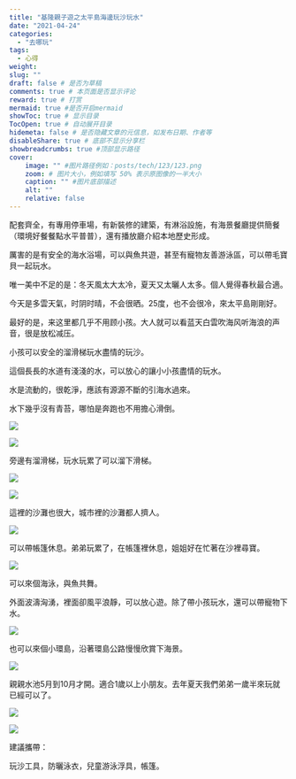 ```yaml
---
title: "基隆親子遊之太平島海邊玩沙玩水"
date: "2021-04-24"
categories: 
  - "去哪玩"
tags: 
  - 心得
weight:
slug: ""
draft: false # 是否为草稿
comments: true # 本页面是否显示评论
reward: true # 打赏
mermaid: true #是否开启mermaid
showToc: true # 显示目录
TocOpen: true # 自动展开目录
hidemeta: false # 是否隐藏文章的元信息，如发布日期、作者等
disableShare: true # 底部不显示分享栏
showbreadcrumbs: true #顶部显示路径
cover:
    image: "" #图片路径例如：posts/tech/123/123.png
    zoom: # 图片大小，例如填写 50% 表示原图像的一半大小
    caption: "" #图片底部描述
    alt: ""
    relative: false
---
```



配套齊全，有專用停車場，有新裝修的建築，有淋浴設施，有海景餐廳提供簡餐（環境好餐餐點水平普普），還有播放廳介紹本地歷史形成。

厲害的是有安全的海水浴場，可以與魚共遊，甚至有寵物友善游泳區，可以帶毛寶貝一起玩水。

唯一美中不足的是：冬天風太大太冷，夏天又太曬人太多。個人覺得春秋最合適。

今天是多雲天氣，时阴时晴，不会很晒。25度，也不会很冷，來太平島剛剛好。

最好的是，来这里都几乎不用顾小孩。大人就可以看蓝天白雲吹海风听海浪的声音，很是放松减压。

小孩可以安全的溜滑梯玩水盡情的玩沙。

這個長長的水道有淺淺的水，可以放心的讓小小孩盡情的玩水。

水是流動的，很乾淨，應該有源源不斷的引海水過來。

水下幾乎沒有青苔，哪怕是奔跑也不用擔心滑倒。

![](images/BCB8F9DF-E344-40F0-9444-72BF4E6D39D4-1024x768.jpeg)

![](images/7B62B57D-C94D-412A-80ED-394FC5597901-768x1024.jpeg)

旁邊有溜滑梯，玩水玩累了可以溜下滑梯。

![](images/8CF178FC-6D8A-428F-9E9B-30595D8352A6-768x1024.jpeg)

![](images/00949CE5-529C-414F-8454-997904F2338E-768x1024.jpeg)

這裡的沙灘也很大，城市裡的沙灘都人擠人。

![](images/98F6CA09-344F-4E12-9751-6D86B764794C-1024x768.jpeg)

可以帶帳篷休息。弟弟玩累了，在帳篷裡休息，姐姐好在忙著在沙裡尋寶。

![](images/A628C478-2D4B-4369-8A39-198787E86C19-1024x768.jpeg)

可以來個海泳，與魚共舞。

外面波濤洶湧，裡面卻風平浪靜，可以放心遊。除了帶小孩玩水，還可以帶寵物下水。

![](images/AF0FAA80-BE18-487A-BB3E-F696A2A88590-1024x768.jpeg)

也可以來個小環島，沿著環島公路慢慢欣賞下海景。

![](images/9A208475-DDAA-42E0-A505-CB4AAC5B3057-1024x768.jpeg)

親親水池5月到10月才開。適合1歲以上小朋友。去年夏天我們弟弟一歲半來玩就已經可以了。

![](images/9C6F7EFE-B94C-432F-9EC3-28B7C8E09476-1024x768.jpeg)

![](images/93B625CD-4525-4B7D-BE01-28DF4535AC3F-1024x768.jpeg)

建議攜帶：

玩沙工具，防曬泳衣，兒童游泳浮具，帳篷。
